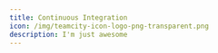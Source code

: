 ```yaml
---
title: Continuous Integration
icon: /img/teamcity-icon-logo-png-transparent.png
description: I'm just awesome
---
```

